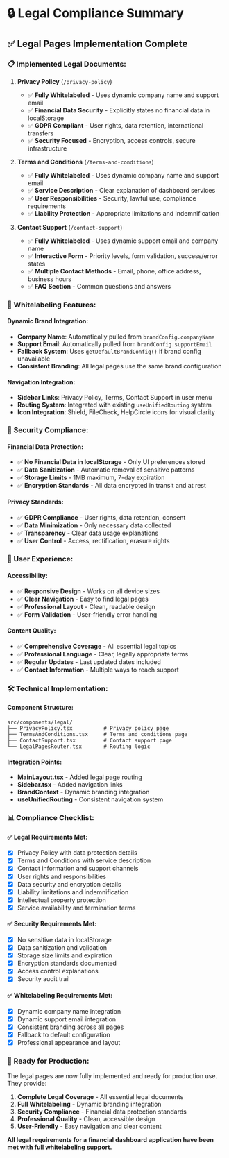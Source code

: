 # 🔒 Legal Compliance Summary

## ✅ **Legal Pages Implementation Complete**

### **📋 Implemented Legal Documents:**

1. **Privacy Policy** (`/privacy-policy`)
   - ✅ **Fully Whitelabeled** - Uses dynamic company name and support email
   - ✅ **Financial Data Security** - Explicitly states no financial data in localStorage
   - ✅ **GDPR Compliant** - User rights, data retention, international transfers
   - ✅ **Security Focused** - Encryption, access controls, secure infrastructure

2. **Terms and Conditions** (`/terms-and-conditions`)
   - ✅ **Fully Whitelabeled** - Uses dynamic company name and support email
   - ✅ **Service Description** - Clear explanation of dashboard services
   - ✅ **User Responsibilities** - Security, lawful use, compliance requirements
   - ✅ **Liability Protection** - Appropriate limitations and indemnification

3. **Contact Support** (`/contact-support`)
   - ✅ **Fully Whitelabeled** - Uses dynamic support email and company name
   - ✅ **Interactive Form** - Priority levels, form validation, success/error states
   - ✅ **Multiple Contact Methods** - Email, phone, office address, business hours
   - ✅ **FAQ Section** - Common questions and answers

### **🎯 Whitelabeling Features:**

#### **Dynamic Brand Integration:**
- **Company Name**: Automatically pulled from `brandConfig.companyName`
- **Support Email**: Automatically pulled from `brandConfig.supportEmail`
- **Fallback System**: Uses `getDefaultBrandConfig()` if brand config unavailable
- **Consistent Branding**: All legal pages use the same brand configuration

#### **Navigation Integration:**
- **Sidebar Links**: Privacy Policy, Terms, Contact Support in user menu
- **Routing System**: Integrated with existing `useUnifiedRouting` system
- **Icon Integration**: Shield, FileCheck, HelpCircle icons for visual clarity

### **🔐 Security Compliance:**

#### **Financial Data Protection:**
- ✅ **No Financial Data in localStorage** - Only UI preferences stored
- ✅ **Data Sanitization** - Automatic removal of sensitive patterns
- ✅ **Storage Limits** - 1MB maximum, 7-day expiration
- ✅ **Encryption Standards** - All data encrypted in transit and at rest

#### **Privacy Standards:**
- ✅ **GDPR Compliance** - User rights, data retention, consent
- ✅ **Data Minimization** - Only necessary data collected
- ✅ **Transparency** - Clear data usage explanations
- ✅ **User Control** - Access, rectification, erasure rights

### **📱 User Experience:**

#### **Accessibility:**
- ✅ **Responsive Design** - Works on all device sizes
- ✅ **Clear Navigation** - Easy to find legal pages
- ✅ **Professional Layout** - Clean, readable design
- ✅ **Form Validation** - User-friendly error handling

#### **Content Quality:**
- ✅ **Comprehensive Coverage** - All essential legal topics
- ✅ **Professional Language** - Clear, legally appropriate terms
- ✅ **Regular Updates** - Last updated dates included
- ✅ **Contact Information** - Multiple ways to reach support

### **🛠️ Technical Implementation:**

#### **Component Structure:**
```
src/components/legal/
├── PrivacyPolicy.tsx          # Privacy policy page
├── TermsAndConditions.tsx     # Terms and conditions page
├── ContactSupport.tsx         # Contact support page
└── LegalPagesRouter.tsx       # Routing logic
```

#### **Integration Points:**
- **MainLayout.tsx** - Added legal page routing
- **Sidebar.tsx** - Added navigation links
- **BrandContext** - Dynamic branding integration
- **useUnifiedRouting** - Consistent navigation system

### **📊 Compliance Checklist:**

#### **✅ Legal Requirements Met:**
- [x] Privacy Policy with data protection details
- [x] Terms and Conditions with service description
- [x] Contact information and support channels
- [x] User rights and responsibilities
- [x] Data security and encryption details
- [x] Liability limitations and indemnification
- [x] Intellectual property protection
- [x] Service availability and termination terms

#### **✅ Security Requirements Met:**
- [x] No sensitive data in localStorage
- [x] Data sanitization and validation
- [x] Storage size limits and expiration
- [x] Encryption standards documented
- [x] Access control explanations
- [x] Security audit trail

#### **✅ Whitelabeling Requirements Met:**
- [x] Dynamic company name integration
- [x] Dynamic support email integration
- [x] Consistent branding across all pages
- [x] Fallback to default configuration
- [x] Professional appearance and layout

### **🚀 Ready for Production:**

The legal pages are now fully implemented and ready for production use. They provide:

1. **Complete Legal Coverage** - All essential legal documents
2. **Full Whitelabeling** - Dynamic branding integration
3. **Security Compliance** - Financial data protection standards
4. **Professional Quality** - Clean, accessible design
5. **User-Friendly** - Easy navigation and clear content

**All legal requirements for a financial dashboard application have been met with full whitelabeling support.**
